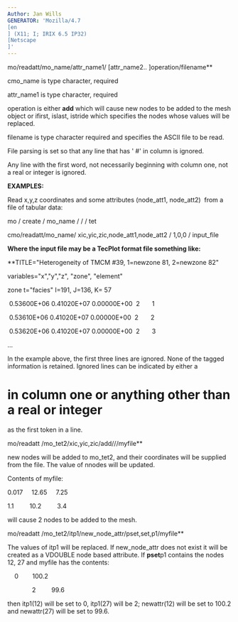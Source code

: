 ```yaml
---
Author: Jan Wills
GENERATOR: 'Mozilla/4.7 
[en
] (X11; I; IRIX 6.5 IP32) 
[Netscape
]'
---
```


 mo/readatt/mo\_name/attr\_name1/
[attr\_name2..
]operation/filename**

  cmo\_name is type character, required

  attr\_name1 is type character, required

  operation is either **add** which will cause new nodes to be added
  to the mesh object or ifirst, islast, istride which specifies the
  nodes whose values will be replaced.

  filename is type character required and specifies the ASCII file to
  be read.

  

  File parsing is set so that any line that has '
#' in column is
  ignored.

  Any line with the first word, not necessarily beginning with column
  one, not a real or integer is ignored.


 ****EXAMPLES:****

  Read x,y,z coordinates and some attributes (node\_att1, node\_att2) 
  from a file of tabular data:

  mo / create / mo\_name / / / tet

  cmo/readatt/mo\_name/ xic,yic,zic,node\_att1,node\_att2 / 1,0,0 /
  input\_file

  

  **Where the input file may be a TecPlot format file something
  like:**

  **TITLE="Heterogeneity of TMCM 
#39, 1=newzone 81, 2=newzone 82"

  variables="x","y","z", "zone", "element"

  zone t="facies" I=191, J=136, K= 57

   0.53600E+06 0.41020E+07 0.00000E+00  2       1

   0.53610E+06 0.41020E+07 0.00000E+00  2       2

   0.53620E+06 0.41020E+07 0.00000E+00  2       3

  ...

  

  In the example above, the first three lines are ignored. None of the
  tagged information is retained. Ignored lines can be indicated by
  either a 
# in column one or anything other than a real or integer
  as the first token in a line.

  

  mo/readatt /mo\_tet2/xic,yic,zic/add///myfile**

  new nodes will be added to mo\_tet2, and their coordinates will be
  supplied from the file. The value of nnodes will be updated.

  Contents of myfile:

0.017     12.65     7.25

1.1         10.2         3.4

will cause 2 nodes to be added to the mesh.

mo/readatt /mo\_tet2/itp1/new\_node\_attr/pset,set,p1/myfile**

The values of itp1 will be replaced. If new\_node\_attr does not exist
it will be created as a VDOUBLE node based attribute. If **pset**p1
contains the nodes 12, 27 and myfile has the contents:

    0        100.2

              2         99.6

then itp1(12) will be set to 0, itp1(27) will be 2; newattr(12) will be
set to 100.2 and newattr(27) will be set to 99.6.



